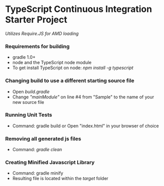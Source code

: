 TypeScript Continuous Integration Starter Project
=========
*Utilizes Require.JS for AMD loading*

### Requirements for building
 * gradle 1.0+
 * node and the TypeScript node module
 * To get install TypeScript on node: *npm install -g typescript*

### Changing build to use a different starting source file
 * Open *build.gradle*
 * Change *"mainModule"* on line #4 from "Sample" to the name of your new source file

### Running Unit Tests
 * Command: gradle build or Open "index.html" in your browser of choice

### Removing all generated js files
 * Command: *gradle clean*

### Creating Minified Javascript Library
 * Command: gradle minify
 * Resulting file is located within the *target* folder
